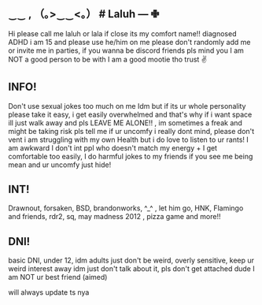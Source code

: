 ## ‿‿  , （｡>‿‿<｡） #  Laluh —  ✙

‎Hi please call me laluh or lala if close its my comfort name!! diagnosed ADHD i am 15 and please use he/him on me please don't randomly add me or invite me in parties, if you wanna be discord friends pls mind you I am NOT a good person to be with I am a good mootie tho trust ✌
 
 ## ‎INFO! 
‎Don't use sexual jokes too much on me Idm but if its ur whole personality please take it easy, i get easily overwhelmed and that's why if i want space ill just walk away and pls LEAVE ME ALONE!! , im sometimes a freak and might be taking risk pls tell me if ur uncomfy i really dont mind, please don't vent i am struggling with my own Health but i do love to listen to ur rants! I am awkward I don't int ppl who doesn't match my energy + I get comfortable too easily, I do harmful jokes to my friends if you see me being mean and ur uncomfy just hide! 

## INT! 
‎Drawnout, forsaken, BSD, brandonworks, ^_^ , let him go, HNK, Flamingo and friends, rdr2, sq, may madness 2012 , pizza game and more!! 
‎
## DNI!
basic DNI, under 12, idm adults just don't be weird, overly sensitive, keep ur weird interest away idm just don't talk about it, pls don't get attached dude I am NOT ur best friend (aimed) 

will always update ts nya
